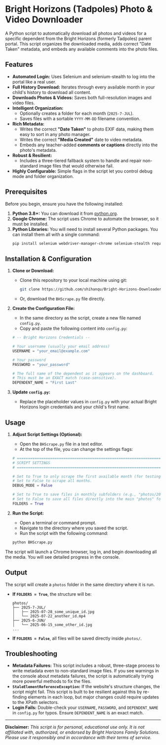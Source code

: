 # Bright Horizons (Tadpoles) Photo & Video Downloader

A Python script to automatically download all photos and videos for a specific dependent from the Bright Horizons (formerly Tadpoles) parent portal. This script organizes the downloaded media, adds correct "Date Taken" metadata, and embeds any available comments into the photo files.

## Features

-   **Automated Login:** Uses Selenium and selenium-stealth to log into the portal like a real user.
-   **Full History Download:** Iterates through every available month in your child's history to download all content.
-   **Downloads Photos & Videos:** Saves both full-resolution images and video files.
-   **Intelligent Organization:**
    -   Optionally creates a folder for each month (`2025-7-JUL`).
    -   Saves files with a sortable `YYYY-MM-DD` filename convention.
-   **Rich Metadata:**
    -   Writes the correct **"Date Taken"** to photo EXIF data, making them easy to sort in any photo manager.
    -   Writes the correct **"Media Created"** date to video metadata.
    -   Embeds any teacher-added **comments or captions** directly into the photo's metadata.
-   **Robust & Resilient:**
    -   Includes a three-tiered fallback system to handle and repair non-standard image files that would otherwise fail.
-   **Highly Configurable:** Simple flags in the script let you control debug mode and folder organization.

## Prerequisites

Before you begin, ensure you have the following installed:

1.  **Python 3.8+:** You can download it from [python.org](https://www.python.org/downloads/).
2.  **Google Chrome:** The script uses Chrome to automate the browser, so it must be installed.
3.  **Python Libraries:** You will need to install several Python packages. You can install them all with a single command:
    ```bash
    pip install selenium webdriver-manager-chrome selenium-stealth requests piexif Pillow mutagen
    ```

## Installation & Configuration

1.  **Clone or Download:**
    -   Clone this repository to your local machine using git:
        ```bash
        git clone https://github.com/shihanqu/Bright-Horizons-Downloader.git
        ```
    -   Or, download the `BHScrape.py` file directly.

2.  **Create the Configuration File:**
    -   In the same directory as the script, create a new file named `config.py`.
    -   Copy and paste the following content into `config.py`:

    ```python
    # -- Bright Horizons Credentials --

    # Your username (usually your email address)
    USERNAME = "your_email@example.com"

    # Your password
    PASSWORD = "your_password"

    # The full name of the dependent as it appears on the dashboard.
    # This must be an EXACT match (case-sensitive).
    DEPENDENT_NAME = "First Last"
    ```

3.  **Update `config.py`:**
    -   Replace the placeholder values in `config.py` with your actual Bright Horizons login credentials and your child's first name.

## Usage

1.  **Adjust Script Settings (Optional):**
    -   Open the `BHScrape.py` file in a text editor.
    -   At the top of the file, you can change the settings flags:

    ```python
    # ==============================================================================
    # SCRIPT SETTINGS
    # ==============================================================================

    # Set to True to only scrape the first available month (for testing).
    # Set to False to scrape all months.
    DEBUG_MODE = False

    # Set to True to save files in monthly subfolders (e.g., "photos/2025-7-JUL/").
    # Set to False to save all files directly into the main "photos" folder.
    FOLDERS = True
    ```

2.  **Run the Script:**
    -   Open a terminal or command prompt.
    -   Navigate to the directory where you saved the script.
    -   Run the script with the following command:

    ```bash
    python BHScrape.py
    ```

The script will launch a Chrome browser, log in, and begin downloading all the media. You will see detailed progress in the console.

## Output

The script will create a `photos` folder in the same directory where it is run.

-   **If `FOLDERS = True`**, the structure will be:
    ```
    photos/
    ├── 2025-7-JUL/
    │   ├── 2025-07-28_some_unique_id.jpg
    │   └── 2025-07-22_another_id.mp4
    ├── 2025-6-JUN/
    │   └── 2025-06-15_some_other_id.jpg
    ...
    ```

-   **If `FOLDERS = False`**, all files will be saved directly inside `photos/`.

## Troubleshooting

-   **Metadata Failures:** This script includes a robust, three-stage process to write metadata even to non-standard image files. If you see warnings in the console about metadata failures, the script is automatically trying more powerful methods to fix the files.
-   **`StaleElementReferenceException`:** If the website's structure changes, the script might fail. This script is built to be resilient against this by re-finding elements in each loop, but major changes could require updates to the XPath selectors.
-   **Login Fails:** Double-check your `USERNAME`, `PASSWORD`, and `DEPENDENT_NAME` in `config.py` for typos. Ensure `DEPENDENT_NAME` is an exact match.

---

**Disclaimer:** *This script is for personal, educational use only. It is not affiliated with, authorized, or endorsed by Bright Horizons Family Solutions. Please use it responsibly and in accordance with their terms of service.*
